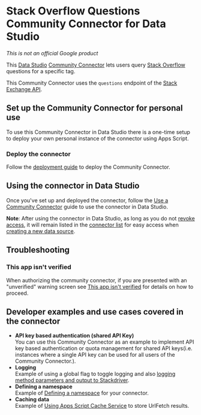 # Stack Overflow Questions Community Connector for Data Studio

*This is not an official Google product*

This [Data Studio] [Community Connector] lets users query [Stack Overflow]
questions for a specific tag.

This Community Connector uses the `questions` endpoint of the
[Stack Exchange API].

## Set up the Community Connector for personal use

To use this Community Connector in Data Studio there is a one-time setup to
deploy your own personal instance of the connector using Apps Script.

### Deploy the connector

Follow the [deployment guide] to deploy the Community Connector.

## Using the connector in Data Studio

Once you've set up and deployed the connector, follow the
[Use a Community Connector] guide to use the connector in Data Studio.

**Note**: After using the connector in Data Studio, as long as you do not
[revoke access], it will remain listed in the [connector list] for easy access
when [creating a new data source].

## Troubleshooting

### This app isn't verified

When authorizing the community connector, if you are presented with an
"unverified" warning screen see [This app isn't verified] for details on how to
proceed.

## Developer examples and use cases covered in the connector

- **API key based authentication (shared API Key)**  
  You can use this Community Connector as an example to implement API key based
  authentication or quota management for shared API keys(i.e. instances where a
  single API key can be used for all users of the Community Connector.).
- **Logging**  
  Example of using a global flag to toggle logging and also [logging method
  parameters and output to Stackdriver].
- **Defining a namespace**  
  Example of [Defining a namespace] for your connector.
- **Caching data**  
  Example of [Using Apps Script Cache Service] to store UrlFetch results.

[Data Studio]: https://datastudio.google.com
[Community Connector]: https://developers.google.com/datastudio/connector
[Stack Overflow]: https://stackoverflow.com
[Stack Exchange API]: https://api.stackexchange.com/docs/questions
[deployment guide]: ../deploy.md
[Use a Community Connector]: https://developers.google.com/datastudio/connector/use
[revoke access]: https://support.google.com/datastudio/answer/9053467
[connector list]: https://datastudio.google.com/c/datasources/create
[creating a new data source]: https://support.google.com/datastudio/answer/6300774
[This app isn't verified]: ../verification.md
[logging method parameters and output to Stackdriver]: https://developers.google.com/datastudio/connector/debug#apps_script_logging
[Defining a namespace]: https://stackoverflow.com/questions/881515/how-do-i-declare-a-namespace-in-javascript
[Using Apps Script Cache Service]: https://developers.google.com/apps-script/reference/cache/